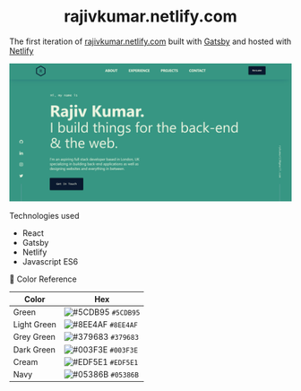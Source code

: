 <h1 align="center">
  rajivkumar.netlify.com
</h1>
<p align="center">
  
  The first iteration of <a href="https://rajivkumar.netlify.com" target="_blank">rajivkumar.netlify.com</a> built with <a href="https://www.gatsbyjs.org/" target="_blank">Gatsby</a> and hosted with <a href="https://www.netlify.com/" target="_blank">Netlify</a>
</p>
<div align="center">
  <img alt="Logo" src="https://raw.githubusercontent.com/rykumar13/portfolio-website/master/src/images/website_screenshot.png" />
</div>

Technologies used
  <p> 
    <ul>
     <li>React</li>
     <li>Gatsby</li>
     <li>Netlify</li>
     <li>Javascript ES6</li>
    </ul>
  </p>

🎨 Color Reference

| Color          | Hex                                                                |
| -------------- | ------------------------------------------------------------------ |
| Green          | ![#5CDB95](https://via.placeholder.com/10/5CDB95?text=+) `#5CDB95` |
| Light Green    | ![#8EE4AF](https://via.placeholder.com/10/8EE4AF?text=+) `#8EE4AF` |
| Grey Green     | ![#379683](https://via.placeholder.com/10/379683?text=+) `#379683` |
| Dark Green     | ![#003F3E](https://via.placeholder.com/10/003F3E?text=+) `#003F3E` |
| Cream          | ![#EDF5E1](https://via.placeholder.com/10/EDF5E1?text=+) `#EDF5E1` |
| Navy           | ![#05386B](https://via.placeholder.com/10/05386B?text=+) `#05386B` |
